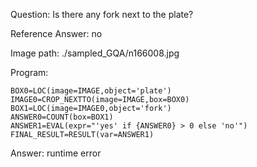Question: Is there any fork next to the plate?

Reference Answer: no

Image path: ./sampled_GQA/n166008.jpg

Program:

```
BOX0=LOC(image=IMAGE,object='plate')
IMAGE0=CROP_NEXTTO(image=IMAGE,box=BOX0)
BOX1=LOC(image=IMAGE0,object='fork')
ANSWER0=COUNT(box=BOX1)
ANSWER1=EVAL(expr="'yes' if {ANSWER0} > 0 else 'no'")
FINAL_RESULT=RESULT(var=ANSWER1)
```
Answer: runtime error

